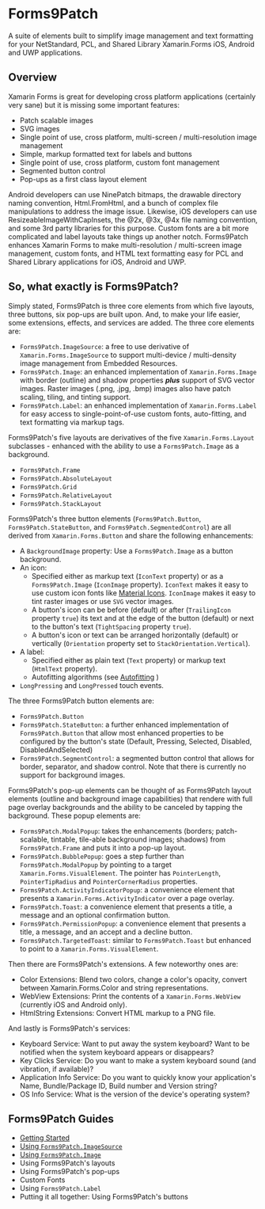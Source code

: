 # Forms9Patch 

A suite of elements built to simplify image management and text formatting for your NetStandard, PCL, and Shared Library Xamarin.Forms iOS, Android and UWP applications.

## Overview

Xamarin Forms is great for developing cross platform applications (certainly very sane) but it is missing some important features:

 - Patch scalable images
 - SVG images
 - Single point of use, cross platform, multi-screen / multi-resolution image management
 - Simple, markup formatted text for labels and buttons
 - Single point of use, cross platform, custom font management
 - Segmented button control
 - Pop-ups as a first class layout element

Android developers can use NinePatch bitmaps, the drawable directory naming convention, Html.FromHtml, and a bunch of complex file manipulations to address the image issue.  Likewise, iOS developers can use ResizeableImageWithCapInsets, the @2x, @3x, @4x file naming convention, and some 3rd party libraries for this purpose.  Custom fonts are a bit more complicated and label layouts take things up another notch.   Forms9Patch enhances Xamarin Forms to make multi-resolution / multi-screen image management, custom fonts, and HTML text formatting easy for PCL and Shared Library applications for iOS, Android and UWP.

## So, what exactly is Forms9Patch?

Simply stated, Forms9Patch is three core elements from which five layouts, three buttons, six pop-ups are built upon.  And, to make your life easier, some extensions, effects, and services are added.   The three core elements are:

 - `Forms9Patch.ImageSource`: a free to use derivative of `Xamarin.Forms.ImageSource` to support multi-device / multi-density image management from Embedded Resources.
 - `Forms9Patch.Image`: an enhanced implementation of `Xamarin.Forms.Image` with border (outline) and shadow properties  **_plus_** support of SVG vector images.  Raster images (.png, .jpg, .bmp) images also have patch scaling, tiling, and tinting support.
 - `Forms9Patch.Label`: an enhanced implementation of `Xamarin.Forms.Label` for easy access to single-point-of-use custom fonts, auto-fitting, and text formatting via markup tags.

Forms9Patch's five layouts are derivatives of the five `Xamarin.Forms.Layout` subclasses - enhanced with the ability to use a `Forms9Patch.Image` as a background.

 - `Forms9Patch.Frame`
 - `Forms9Patch.AbsoluteLayout`
 - `Forms9Patch.Grid`
 - `Forms9Patch.RelativeLayout`
 - `Forms9Patch.StackLayout`

Forms9Patch's three button elements (`Forms9Patch.Button`, `Forms9Patch.StateButton`, and `Forms9Patch.SegmentedControl`) are all derived from `Xamarin.Forms.Button` and share the following enhancements:

 - A `BackgroundImage` property: Use a `Forms9Patch.Image` as a button background.
 - An icon:
     - Specified either as markup text (`IconText` property) or as a `Forms9Patch.Image` (`IconImage` property).  `IconText` makes it easy to use custom icon fonts like [Material Icons](https://material.io/icons/).  `IconImage` makes it easy to tint raster images or use `SVG` vector images.  
     - A button's icon can be before (default) or after (`TrailingIcon` property `true`) its text and at the edge of the button (default) or next to the button's text (`TightSpacing` property `true`).  
     - A button's icon or text can be arranged horizontally (default) or vertically (`Orientation` property set to `StackOrientation.Vertical`).
 - A label:
     - Specified either as plain text (`Text` property) or markup text (`HtmlText` property).
     - Autofitting algorithms (see [Autofitting](Autofitting) )
- `LongPressing` and `LongPressed` touch events.

The three Forms9Patch button elements are:

 - `Forms9Patch.Button`
 - `Forms9Patch.StateButton`: a further enhanced implementation of `Forms9Patch.Button` that allow most enhanced properties to be configured by the button's state (Default, Pressing, Selected, Disabled, DisabledAndSelected) 
 - `Forms9Patch.SegmentControl`: a segmented button control that allows for border, separator, and shadow control.  Note that there is currently no support for background images.



Forms9Patch's pop-up elements can be thought of as Forms9Patch layout elements (outline and background image capabilities) that rendere with full page overlay backgrounds and the ability to be canceled by tapping the background.  These popup elements are:

 - `Forms9Patch.ModalPopup`: takes the enhancements (borders; patch-scalable, tintable, tile-able background images; shadows) from `Forms9Patch.Frame` and puts it into a pop-up layout.
 - `Forms9Patch.BubblePopup`: goes a step further than `Forms9Patch.ModalPopup` by pointing to a target `Xamarin.Forms.VisualElement`.  The pointer has `PointerLength`, `PointerTipRadius` and `PointerCornerRadius` properties.
 - `Forms9Patch.ActivityIndicatorPopup`: a convenience element that presents a `Xamarin.Forms.ActivityIndicator` over a page overlay.
 - `Forms9Patch.Toast`: a convenience element that presents a title, a message and an optional confirmation button.
 - `Forms9Patch.PermissionPopup`: a convenience element that presents a title, a message, and an accept and a decline button.
 - `Forms9Patch.TargetedToast`: similar to `Forms9Patch.Toast` but enhanced to point to a `Xamarin.Forms.VisualElement`.

Then there are Forms9Patch's extensions.  A few noteworthy ones are:

 - Color Extensions: Blend two colors, change a color's opacity, convert between Xamarin.Forms.Color and string representations.
 - WebView Extensions: Print the contents of a `Xamarin.Forms.WebView` (currently iOS and Android only).
 - HtmlString Extensions: Convert HTML markup to a PNG file.

And lastly is Forms9Patch's services:

 - Keyboard Service: Want to put away the system keyboard?  Want to be notified when the system keyboard appears or disappears? 
 - Key Clicks Service: Do you want to make a system keyboard sound (and vibration, if available)?
 - Application Info Service: Do you want to quickly know your application's Name, Bundle/Package ID, Build number and Version string?
 - OS Info Service: What is the version of the device's operating system?
 
## Forms9Patch Guides

 - [Getting Started](guides/GettingStarted.md)
 - [Using ```Forms9Patch.ImageSource```](guides/ImageSource.md)
 - [Using ```Forms9Patch.Image```](guides/Image.md)
 - Using Forms9Patch's layouts
 - Using Forms9Patch's pop-ups
 - Custom Fonts
 - Using ```Forms9Patch.Label```
 - Putting it all together: Using Forms9Patch's buttons



 


